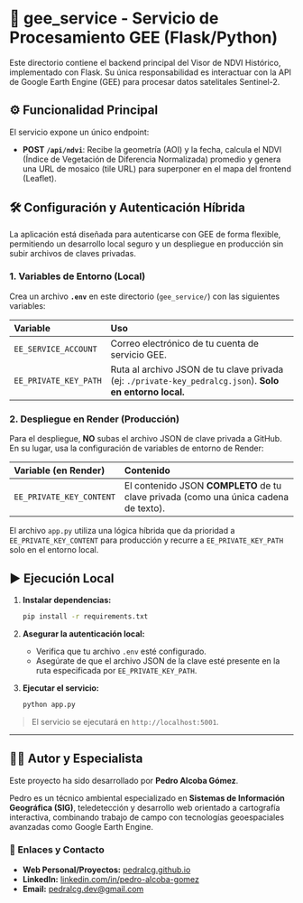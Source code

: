 # 🐍 gee_service - Servicio de Procesamiento GEE (Flask/Python)

Este directorio contiene el backend principal del Visor de NDVI Histórico, implementado con Flask. Su única responsabilidad es interactuar con la API de Google Earth Engine (GEE) para procesar datos satelitales Sentinel-2.

## ⚙️ Funcionalidad Principal

El servicio expone un único endpoint:

- **POST `/api/ndvi`**: Recibe la geometría (AOI) y la fecha, calcula el NDVI (Índice de Vegetación de Diferencia Normalizada) promedio y genera una URL de mosaico (tile URL) para superponer en el mapa del frontend (Leaflet).

## 🛠️ Configuración y Autenticación Híbrida

La aplicación está diseñada para autenticarse con GEE de forma flexible, permitiendo un desarrollo local seguro y un despliegue en producción sin subir archivos de claves privadas.

### 1. Variables de Entorno (Local)

Crea un archivo **`.env`** en este directorio (`gee_service/`) con las siguientes variables:

| Variable              | Uso                                                                                                      |
| :-------------------- | :------------------------------------------------------------------------------------------------------- |
| `EE_SERVICE_ACCOUNT`  | Correo electrónico de tu cuenta de servicio GEE.                                                         |
| `EE_PRIVATE_KEY_PATH` | Ruta al archivo JSON de tu clave privada (ej: `./private-key_pedralcg.json`). **Solo en entorno local.** |

### 2. Despliegue en Render (Producción)

Para el despliegue, **NO** subas el archivo JSON de clave privada a GitHub. En su lugar, usa la configuración de variables de entorno de Render:

| Variable (en Render)     | Contenido                                                                            |
| :----------------------- | :----------------------------------------------------------------------------------- |
| `EE_PRIVATE_KEY_CONTENT` | El contenido JSON **COMPLETO** de tu clave privada (como una única cadena de texto). |

El archivo `app.py` utiliza una lógica híbrida que da prioridad a `EE_PRIVATE_KEY_CONTENT` para producción y recurre a `EE_PRIVATE_KEY_PATH` solo en el entorno local.

## ▶️ Ejecución Local

1.  **Instalar dependencias:**

    ```bash
    pip install -r requirements.txt
    ```

2.  **Asegurar la autenticación local:**

    - Verifica que tu archivo `.env` esté configurado.
    - Asegúrate de que el archivo JSON de la clave esté presente en la ruta especificada por `EE_PRIVATE_KEY_PATH`.

3.  **Ejecutar el servicio:**

    ```bash
    python app.py
    ```

> El servicio se ejecutará en `http://localhost:5001`.

---

## 👨‍💻 Autor y Especialista

Este proyecto ha sido desarrollado por **Pedro Alcoba Gómez**.

Pedro es un técnico ambiental especializado en **Sistemas de Información Geográfica (SIG)**, teledetección y desarrollo web orientado a cartografía interactiva, combinando trabajo de campo con tecnologías geoespaciales avanzadas como Google Earth Engine.

### 🔗 Enlaces y Contacto

- **Web Personal/Proyectos:** [pedralcg.github.io](https://pedralcg.github.io)
- **LinkedIn:** [linkedin.com/in/pedro-alcoba-gomez](https://linkedin.com/in/pedro-alcoba-gomez)
- **Email:** pedralcg.dev@gmail.com
